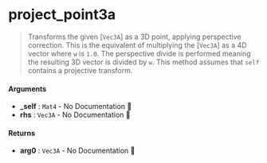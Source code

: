 # project\_point3a

>  Transforms the given [`Vec3A`] as a 3D point, applying perspective correction.
>  This is the equivalent of multiplying the [`Vec3A`] as a 4D vector where `w` is `1.0`.
>  The perspective divide is performed meaning the resulting 3D vector is divided by `w`.
>  This method assumes that `self` contains a projective transform.

#### Arguments

- **\_self** : `Mat4` \- No Documentation 🚧
- **rhs** : `Vec3A` \- No Documentation 🚧

#### Returns

- **arg0** : `Vec3A` \- No Documentation 🚧